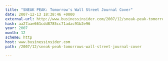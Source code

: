 ```yaml
---
title: "SNEAK PEAK: Tomorrow's Wall Street Journal Cover"
date: 2007-12-13 18:38:46 +0000
external-url: http://www.businessinsider.com/2007/12/sneak-peak-tomorrows-wall-street-journal-cover
hash: aa27aae661cdd8785cc71adac91b2e96
year: 2007
month: 12
scheme: http
host: www.businessinsider.com
path: /2007/12/sneak-peak-tomorrows-wall-street-journal-cover

---
```



